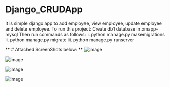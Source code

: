 # Django_CRUDApp

It is simple django app to add employee, view employee, update employee and delete employee.
To run this project: Create db1 database in xmapp-mysql Then run commands as follows: i. python manage.py makemigrations ii. python manage.py migrate iii. python manage.py runserver

** # Attached ScreenShots below: **
![image](https://github.com/user-attachments/assets/0c8a16d8-d1c2-45f8-ad87-ced397c558c1)

![image](https://github.com/user-attachments/assets/91c6b1ef-5cdd-4c56-bc2c-ee34d493d006)

![image](https://github.com/user-attachments/assets/dff4d087-1b93-40b2-80ee-c2bd6de03157)

![image](https://github.com/user-attachments/assets/df489fbe-a7d8-4dbf-82f4-6c1989206f92)
